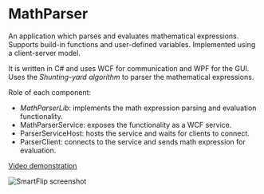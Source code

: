 MathParser
==========

An application which parses and evaluates mathematical expressions.  
Supports build-in functions and user-defined variables. Implemented using a client-server model.  

It is written in C# and uses WCF for communication and WPF for the GUI.  
Uses the *Shunting-yard algorithm* to parser the mathematical expressions.

Role of each component:  
- *MathParserLib*: implements the math expression parsing and evaluation functionality.  
- MathParserService: exposes the functionality as a WCF service.  
- ParserServiceHost: hosts the service and waits for clients to connect.  
- ParserClient: connects to the service and sends math expression for evaluation.  

[Video demonstration](http://youtu.be/7wdAIWGz_kA)  

![SmartFlip screenshot](http://www.gratianlup.com/documents/math_parser_1.PNG)  
